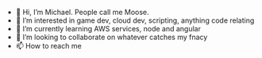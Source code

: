- 👋 Hi, I’m Michael.  People call me Moose.
- 👀 I’m interested in game dev, cloud dev, scripting, anything code relating
- 🌱 I’m currently learning AWS services, node and angular
- 💞️ I’m looking to collaborate on whatever catches my fnacy
- 📫 How to reach me

<!---
mgmaster24/mgmaster24 is a ✨ special ✨ repository because its `README.md` (this file) appears on your GitHub profile.
You can click the Preview link to take a look at your changes.
--->
